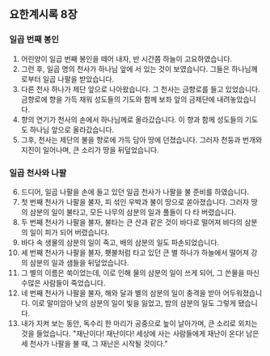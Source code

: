 ## 요한계시록 8장

### 일곱 번째 봉인
1. 어린양이 일곱 번째 봉인을 떼어 내자, 반 시간쯤 하늘이 고요하였습니다.
2. 그런 후, 일곱 명의 천사가 하나님 앞에 서 있는 것이 보였습니다. 그들은 하나님께로부터 일곱 나팔을 받았습니다.
3. 다른 천사 하나가 제단 앞으로 나아왔습니다. 그 천사는 금향로를 들고 있었습니다. 금향로에 향을 가득 채워 성도들의 기도와 함께 보좌 앞의 금제단에 내려놓았습니다.
4. 향의 연기가 천사의 손에서 하나님께로 올라갔습니다. 이 향과 함께 성도들의 기도도 하나님 앞으로 올라갔습니다.
5. 그후, 천사는 제단의 불을 향로에 가득 담아 땅에 던졌습니다. 그러자 천둥과 번개와 지진이 일어나며, 큰 소리가 땅을 뒤덮었습니다.
### 일곱 천사와 나팔
6. 드디어, 일곱 나팔을 손에 들고 있던 일곱 천사가 나팔을 불 준비를 하였습니다.
7. 첫 번째 천사가 나팔을 불자, 피 섞인 우박과 불이 땅으로 쏟아졌습니다. 그러자 땅의 삼분의 일이 불타고, 모든 나무의 삼분의 일과 풀들이 다 타 버렸습니다.
8. 두 번째 천사가 나팔을 불자, 불타는 큰 산과 같은 것이 바다로 떨어져 바다의 삼분의 일이 피가 되어 버렸습니다.
9. 바다 속 생물의 삼분의 일이 죽고, 배의 삼분의 일도 파손되었습니다.
10. 세 번째 천사가 나팔을 불자, 횃불처럼 타고 있던 큰 별 하나가 하늘에서 떨어져 강의 삼분의 일과 샘들을 뒤덮었습니다.
11. 그 별의 이름은 쑥이었는데, 이로 인해 물의 삼분의 일이 쓰게 되어, 그 쓴물을 마신 수많은 사람들이 죽었습니다.
12. 네 번째 천사가 나팔을 불자, 해와 달과 별의 삼분의 일이 충격을 받아 어두워졌습니다. 이로 말미암아 낮의 삼분의 일이 빛을 잃었고, 밤의 삼분의 일도 그렇게 됐습니다.
13. 내가 지켜 보는 동안, 독수리 한 마리가 공중으로 높이 날아가며, 큰 소리로 외치는 것을 들었습니다. "재난이다! 재난이다! 세상에 사는 사람들에게 재난이 온다! 남은 세 천사가 나팔을 불 때, 그 재난은 시작될 것이다."


